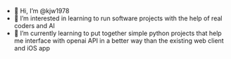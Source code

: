 - 👋 Hi, I’m @kjw1978
- 👀 I’m interested in learning to run software projects with the help of real coders and AI
- 🌱 I’m currently learning to put together simple python projects that help me interface with openai API in a better way than the existing web client and iOS app



<!---
kjw1978/kjw1978 is a ✨ special ✨ repository because its `README.md` (this file) appears on your GitHub profile.
You can click the Preview link to take a look at your changes.
--->
